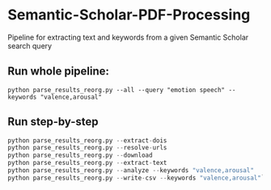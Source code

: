 # Semantic-Scholar-PDF-Processing
Pipeline for extracting text and keywords from a given Semantic Scholar search query 


## Run whole pipeline:
```python parse_results_reorg.py --all --query "emotion speech" --keywords "valence,arousal"```

## Run step-by-step
```python parse_results_reorg.py --fetch --query "emotion speech"
python parse_results_reorg.py --extract-dois
python parse_results_reorg.py --resolve-urls
python parse_results_reorg.py --download
python parse_results_reorg.py --extract-text
python parse_results_reorg.py --analyze --keywords "valence,arousal"
python parse_results_reorg.py --write-csv --keywords "valence,arousal"```